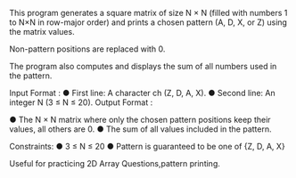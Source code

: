 This program generates a square matrix of size N × N (filled with numbers 1 to N×N in row-major order) and prints a chosen pattern (A, D, X, or Z) using the matrix values.

Non-pattern positions are replaced with 0.

The program also computes and displays the sum of all numbers used in the pattern.

Input Format :
● First line: A character ch (Z, D, A, X). 
● Second line: An integer N (3 ≤ N ≤ 20). 
Output Format :

● The N × N matrix where only the chosen pattern positions keep their values, all 
others are 0. 
● The sum of all values included in the pattern. 

Constraints: 
● 3 ≤ N ≤ 20 
● Pattern is guaranteed to be one of {Z, D, A, X}

Useful for practicing 2D  Array Questions,pattern printing.
